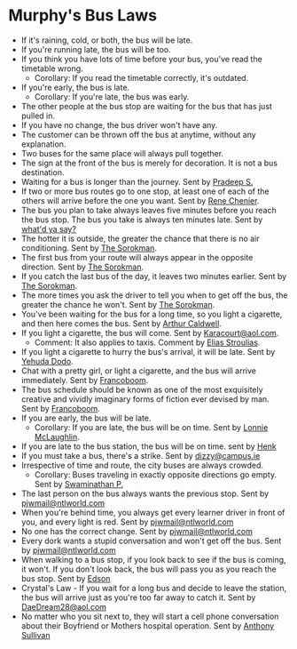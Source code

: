 # Murphy's Bus Laws

* If it's raining, cold, or both, the bus will be late.  
* If you're running late, the bus will be too.  
* If you think you have lots of time before your bus, you've read the timetable wrong.  
  * Corollary: If you read the timetable correctly, it's outdated.  
* If you're early, the bus is late.  
  * Corollary: If you're late, the bus was early.  
* The other people at the bus stop are waiting for the bus that has just pulled in.  
* If you have no change, the bus driver won't have any.  
* The customer can be thrown off the bus at anytime, without any explanation.  
* Two buses for the same place will always pull together.  
* The sign at the front of the bus is merely for decoration. It is not a bus destination.  
* Waiting for a bus is longer than the journey. Sent by [Pradeep S.](http://sprad_intel@rediffmail.com)  
* If two or more bus routes go to one stop, at least one of each of the others will arrive before the one you want. Sent by [Rene Chenier](mailto:scifihistdata@interactive.rogers.com).  
* The bus you plan to take always leaves five minutes before you reach the bus stop. The bus you take is always ten minutes late. Sent by [what'd ya say?](mailto:normajean24@hotmail.com)  
* The hotter it is outside, the greater the chance that there is no air conditioning. Sent by [The Sorokman](mailto:sorokman@hotmail.com).  
* The first bus from your route will always appear in the opposite direction. Sent by [The Sorokman](mailto:sorokman@hotmail.com).  
* If you catch the last bus of the day, it leaves two minutes earlier. Sent by [The Sorokman](mailto:sorokman@hotmail.com).  
* The more times you ask the driver to tell you when to get off the bus, the greater the chance he won't. Sent by [The Sorokman](mailto:sorokman@hotmail.com).  
* You've been waiting for the bus for a long time, so you light a cigarette, and then here comes the bus. Sent by [Arthur Caldwell](mailto:acaldwell1958@yahoo.com).  
* If you light a cigarette, the bus will come. Sent by [Karacourt@aol.com](mailto:karacourt@aol.com).  
  * Comment: It also applies to taxis. Comment by [Elias Stroulias](mailto:e_strulias@hotmail.com).  
* If you light a cigarette to hurry the bus's arrival, it will be late. Sent by [Yehuda Dodo](http://yehudad@ocs.moit.gov.il).  
* Chat with a pretty girl, or light a cigarette, and the bus will arrive immediately. Sent by [Francoboom](mailto:francoboom@hotmail.com).  
* The bus schedule should be known as one of the most exquisitely creative and vividly imaginary forms of fiction ever devised by man. Sent by [Francoboom](mailto:francoboom@hotmail.com).  
* If you are early, the bus will be late.  
  * Corollary: If you are late, the bus will be on time. Sent by [Lonnie McLaughlin](mailto:lonnie2@attglobal.net).  
* If you are late to the bus station, the bus will be on time. sent by [Henk](mailto:henk2055@hotmail.com)  
* If you must take a bus, there's a strike. Sent by [dizzy@campus.ie](mailto:dizzy@campus.ie)  
* Irrespective of time and route, the city buses are always crowded.  
  * Corollary: Buses traveling in exactly opposite directions go empty. Sent by [Swaminathan P.](mailto:swami_1406@rediffmail.com)  
* The last person on the bus always wants the previous stop. Sent by [pjwmail@ntlworld.com](mailto:pjwmail@ntlworld.com)  
* When you're behind time, you always get every learner driver in front of you, and every light is red. Sent by [pjwmail@ntlworld.com](mailto:pjwmail@ntlworld.com)  
* No one has the correct change. Sent by [pjwmail@ntlworld.com](mailto:pjwmail@ntlworld.com)  
* Every dork wants a stupid conversation and won't get off the bus. Sent by [pjwmail@ntlworld.com](mailto:pjwmail@ntlworld.com)  
* When walking to a bus stop, if you look back to see if the bus is coming, it won't. If you don't look back, the bus will pass you as you reach the bus stop. Sent by [Edson](mailto:edson@email.it)  
* Crystal's Law \- If you wait for a long bus and decide to leave the station, the bus will arrive just as you're too far away to catch it. Sent by [DaeDream28@aol.com](mailto:DaeDream28@aol.com)  
* No matter who you sit next to, they will start a cell phone conversation about their Boyfriend or Mothers hospital operation. Sent by [Anthony Sullivan](mailto:anthony.sullivan@horticulture.com.au)
